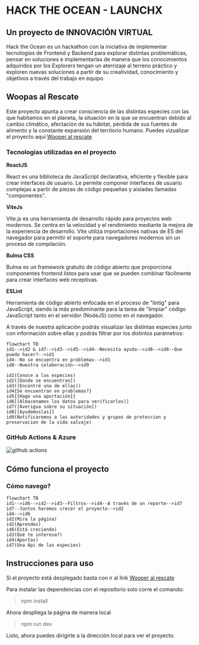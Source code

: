 # HACK THE OCEAN - LAUNCHX
## Un proyecto de INNOVACIÓN VIRTUAL
 
Hack the Ocean es un hackathon con la iniciativa de implementar tecnologías de Frontend y Backend para explorar distintas problemáticas, pensar en soluciones e implementarlas de manera que los conocimientos adquiridos por los Explorers tengan un aterrizaje al terreno práctico y exploren nuevas soluciones a partir de su creatividad, conocimiento y objetivos a través del trabajo en equipo.
 
## Woopas al Rescate
Este proyecto apunta a crear consciencia de las distintas especies con las que habitamos en el planeta, la situación en la que se encuentran debido al cambio climático, afectación de su hábitat, pérdida de sus fuentes de alimento y la constante expansión del territorio humano.
Puedes vizualizar el proyecto aqui [Wooper al rescate](https://hacktheocean.azurewebsites.net/)
 
### Tecnologías utilizadas en el proyecto
 
**ReactJS**
 
React es una biblioteca de JavaScript declarativa, eficiente y flexible para crear interfaces de usuario. Le permite componer interfaces de usuario complejas a partir de piezas de código pequeñas y aisladas llamadas "componentes".
 
**ViteJs**
 
Vite.js es una herramienta de desarrollo rápido para proyectos web modernos. Se centra en la velocidad y el rendimiento mediante la mejora de la experiencia de desarrollo. Vite utiliza importaciones nativas de ES del navegador para permitir el soporte para navegadores modernos sin un proceso de compilación.
 
**Bulma CSS**
 
Bulma es un framework gratuito de código abierto que proporciona componentes frontend listos para usar que se pueden combinar fácilmente para crear interfaces web receptivas.

**ESLint**

Herramienta de código abierto enfocada en el proceso de "lintig" para JavaScript, siendo la más predominante para la tarea de "limpiar" código JavaScript tanto en el servidor (NodeJS) como en el navegador.

A través de nuestra aplicación podrás visualizar las distintas especies junto con información sobre ellas y podrás filtrar por los distintos parámetros:
 
```mermaid
flowchart TB
id1-->id2 & id7-->id3-->id5-->id4--Necesita ayuda-->id6-->id8--Que puedo hacer?-->id1
id4--No se encuentra en problemas-->id1
id8--Nuestra colaboración-->id9
 
id1(Conoce a las especies)
id2([Donde se encuentran])
id3((Encontré una de ellas))
id4{Se encuentran en problemas?}
id5{{Hago una aportación}}
id6[(Almacenamos los datos para verificarlos)]
id7([Averigua sobre su situación])
id8[[Ayudemoslas]]
id9(Notificaremos a las autoridades y grupos de proteccion y preservacion de la vida salvaje)
```
 
### GitHub Actions & Azure
![github actions](https://static.gunnarpeipman.com/wp-content/uploads/2020/05/azure-static-web-app.png)


## Cómo funciona el proyecto
 
### Cómo navego?
```mermaid
flowchart TB
id1-->id6-->id2-->id3--Filtros-->id4--A través de un reporte-->id7
id7--Juntos haremos crecer el proyecto-->id2
id4-->id6
id1(Mira la página)
id2(Aprendes)
id6(Está creciendo)
id3(Qué te interesa?)
id4(Aportas)
id7(Una Api de las especies)
```
 
## Instrucciones para uso
Si el proyecto está desplegado basta con ir al link [Wooper al rescate](https://hacktheocean.azurewebsites.net/)
 
Para instalar las dependencias con el repositorio solo corre el comando:
>npm install
 
Ahora despliega la página de manera local
>npm run dev
 
Listo, ahora puedes dirigirte a la dirección local para ver el proyecto.

